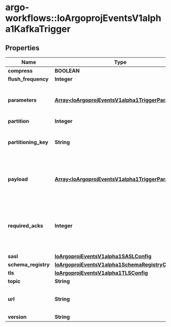# argo-workflows::IoArgoprojEventsV1alpha1KafkaTrigger

## Properties
Name | Type | Description | Notes
------------ | ------------- | ------------- | -------------
**compress** | **BOOLEAN** |  | [optional] 
**flush_frequency** | **Integer** |  | [optional] 
**parameters** | [**Array&lt;IoArgoprojEventsV1alpha1TriggerParameter&gt;**](IoArgoprojEventsV1alpha1TriggerParameter.md) | Parameters is the list of parameters that is applied to resolved Kafka trigger object. | [optional] 
**partition** | **Integer** |  | [optional] 
**partitioning_key** | **String** | The partitioning key for the messages put on the Kafka topic. +optional. | [optional] 
**payload** | [**Array&lt;IoArgoprojEventsV1alpha1TriggerParameter&gt;**](IoArgoprojEventsV1alpha1TriggerParameter.md) | Payload is the list of key-value extracted from an event payload to construct the request payload. | [optional] 
**required_acks** | **Integer** | RequiredAcks used in producer to tell the broker how many replica acknowledgements Defaults to 1 (Only wait for the leader to ack). +optional. | [optional] 
**sasl** | [**IoArgoprojEventsV1alpha1SASLConfig**](IoArgoprojEventsV1alpha1SASLConfig.md) |  | [optional] 
**schema_registry** | [**IoArgoprojEventsV1alpha1SchemaRegistryConfig**](IoArgoprojEventsV1alpha1SchemaRegistryConfig.md) |  | [optional] 
**tls** | [**IoArgoprojEventsV1alpha1TLSConfig**](IoArgoprojEventsV1alpha1TLSConfig.md) |  | [optional] 
**topic** | **String** |  | [optional] 
**url** | **String** | URL of the Kafka broker, multiple URLs separated by comma. | [optional] 
**version** | **String** |  | [optional] 


